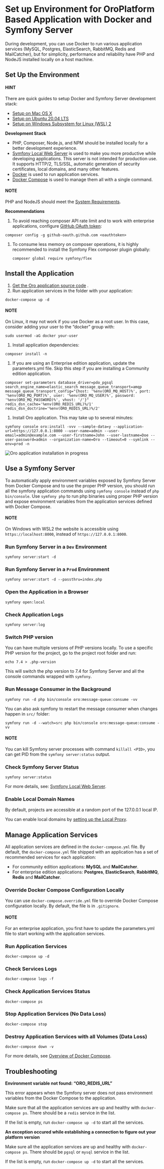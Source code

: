 <a id="setup-dev-env-docker-symfony"></a>

# Set up Environment for OroPlatform Based Application with Docker and Symfony Server

During development, you can use Docker to run various application
services (MySQL, Postgres, ElasticSearch, RabbitMQ, Redis and MailCatcher), but for
simplicity, performance and reliability have PHP and NodeJS installed
locally on a host machine.

## Set Up the Environment

#### HINT
There are quick guides to setup Docker and Symfony Server development stack:

- [Setup on Mac OS X](mac.md#setup-dev-env-docker-symfony-mac)
- [Setup on Ubuntu 20.04 LTS](ubuntu.md#setup-dev-env-docker-symfony-ubuntu)
- [Setup on Windows Subsystem for Linux (WSL) 2](windows.md#setup-dev-env-docker-symfony-windows)

**Development Stack**

- PHP, Composer, Node.js, and NPM should be installed locally for a better development experience.
- <a href="https://symfony.com/doc/current/setup/symfony_server.html" target="_blank">Symfony Local Web Server</a> is used to make you more productive while
  developing applications. This server is not intended for production
  use. It supports HTTP/2, TLS/SSL, automatic generation of security
  certificates, local domains, and many other features.
- <a href="https://www.docker.com/" target="_blank">Docker</a> is used to run application services.
- <a href="https://docs.docker.com/compose/" target="_blank">Docker Compose</a> is used to manage them all with a single command.

#### NOTE
PHP and NodeJS should meet the [System Requirements](../../system-requirements/index.md#system-requirements).

<a id="setup-dev-env-docker-symfony-recommendations"></a>

**Recommendations**

1. To avoid reaching composer API rate limit and to work with enterprise applications, configure <a href="https://getcomposer.org/doc/06-config.md#github-oauth" target="_blank">GitHub OAuth token</a>:

```none
composer config -g github-oauth.github.com <oauthtoken>
```

1. To consume less memory on composer operations, it is highly recommended to install the Symfony Flex composer plugin globally:
   ```none
   composer global require symfony/flex
   ```

<a id="setup-dev-env-docker-symfony-install-application"></a>

## Install the Application

1. [Get the Oro application source code](../../get-source-files.md#installation-get-files) .
2. Run application services in the folder with your application:

```none
docker-compose up -d
```

#### NOTE
On Linux, it may not work if you use Docker as a root user. In this case, consider adding your user to the “docker” group with:

```none
sudo usermod -aG docker your-user
```

1. Install application dependencies:

```none
composer install -n
```

1. If you are using an Enterprise edition application, update the parameters.yml file. Skip this step if you are installing a Community edition application.

```none
composer set-parameters database_driver=pdo_pgsql search_engine_name=elastic_search message_queue_transport=amqp message_queue_transport_config="{host: '%env(ORO_MQ_HOST)%', port: '%env(ORO_MQ_PORT)%', user: '%env(ORO_MQ_USER)%', password: '%env(ORO_MQ_PASSWORD)%', vhost: '/'}" redis_dsn_cache='%env(ORO_REDIS_URL)%/1' redis_dsn_doctrine='%env(ORO_REDIS_URL)%/2'
```

1. Install Oro application. This may take up to several minutes:

```none
symfony console oro:install -vvv --sample-data=y --application-url=https://127.0.0.1:8000 --user-name=admin --user-email=admin@example.com --user-firstname=John --user-lastname=Doe --user-password=admin --organization-name=Oro --timeout=0 --symlink --env=prod -n
```

![Oro application installation in progress](img/backend/setup/wsl/app-installation-in-progress.png)

<a id="setup-dev-env-docker-symfony-services"></a>

## Use a Symfony Server

To automatically apply environment variables exposed by Symfony Server
from Docker Compose and to use the proper PHP version, you should run
all the symfony application commands using `symfony console` instead
of `php bin/console`. Use `symfony php` to run php binaries
using proper PHP version and expose environment variables from the application services defined with Docker Compose.

#### NOTE
On Windows with WSL2 the website is accessible using `https://localhost:8000`, instead of `https://127.0.0.1:8000`.

### Run Symfony Server in a `Dev` Environment

```none
symfony server:start -d
```

### Run Symfony Server in a `Prod` Environment

```none
symfony server:start -d --passthru=index.php
```

### Open the Application in a Browser

```none
symfony open:local
```

### Check Application Logs

```none
symfony server:log
```

### Switch PHP version

You can have multiple versions of PHP versions locally. To use a
specific PHP version for the project, go to the project root folder and run:

```none
echo 7.4 > .php-version
```

This will switch the php version to 7.4 for Symfony Server and all the
console commands wrapped with `symfony`.

### Run Message Consumer in the Background

```none
symfony run -d php bin/console oro:message-queue:consume -vv
```

You can also ask symfony to restart the message consumer when changes happen in `src/` folder:

```none
symfony run -d --watch=src php bin/console oro:message-queue:consume -vv
```

#### NOTE
You can kill Symfony server processes with command `killall <PID>`, you can get PID  from the `symfony server:status` output.

### Check Symfony Server Status

```none
symfony server:status
```

For more details, see: <a href="https://symfony.com/doc/current/setup/symfony_server.html" target="_blank">Symfony Local Web Server</a>.

<a id="optional-local-domain-names"></a>

### Enable Local Domain Names

By default, projects are accessible at a random port of the 127.0.0.1
local IP.

You can enable local domains by <a href="https://symfony.com/doc/current/setup/symfony_server.html#setting-up-the-local-proxy" target="_blank">setting up the Local Proxy</a>.

<!-- Frontend -->

## Manage Application Services

All application services are defined in the `docker-compose.yml` file.
By default, the `docker-compose.yml` file shipped with an application has a
set of recommended services for each application:

* For community edition applications: **MySQL** and **MailCatcher**.
* For enterprise edition applications: **Postgres**, **ElasticSearch**, **RabbitMQ**, **Redis** and **MailCatcher**.

### Override Docker Compose Configuration Locally

You can use `docker-compose.override.yml` file to override Docker
Compose configuration locally. By default, the file is in `.gitignore`.

#### NOTE
For an enterprise application, you first have to update the parameters.yml file to start working with the application services.

### Run Application Services

```none
docker-compose up -d
```

### Check Services Logs

```none
docker-compose logs -f
```

### Check Application Services Status

```none
docker-compose ps
```

### Stop Application Services (No Data Loss)

```none
docker-compose stop
```

### Destroy Application Services with all Volumes (Data Loss)

```none
docker-compose down -v
```

For more details, see <a href="https://docs.docker.com/compose/" target="_blank">Overview of Docker Compose</a>.

## Troubleshooting

**Environment variable not found: “ORO_REDIS_URL”**

This error appears when the Symfony server does not pass environment variables from the Docker Compose to the application.

Make sure that all the application services are up and healthy with `docker-compose ps`. There should be a `redis` service in the list.

If the list is empty, run `docker-compose up -d` to start all the services.

**An exception occured while establishing a connection to figure out your platform version**

Make sure all the application services are up and healthy with `docker-compose ps`. There should be `pgsql` or `mysql` service in the list.

If the list is empty, run `docker-compose up -d` to start all the services.
